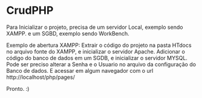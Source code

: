 # CrudPHP
Para Inicializar o projeto, precisa de um servidor Local, exemplo sendo XAMPP. e um SGBD, exemplo sendo WorkBench.

Exemplo de abertura XAMPP:
Extrair o código do projeto na pasta HTdocs no arquivo fonte do XAMPP, e inicializar o servidor Apache.
Adicionar o código do banco de dados em um SGDB, e inicializar o servidor MYSQL.
Pode ser preciso alterar a Senha e o Usuario no arquivo da configuração do Banco de dados.
E acessar em algum navegador com o url http://localhost/php/pages/

Pronto. :)
